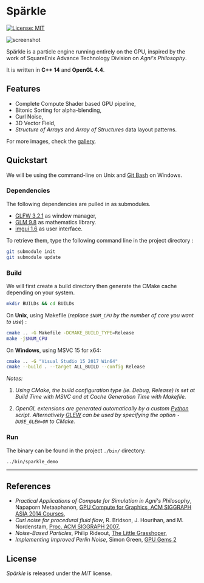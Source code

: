 
# Spärkle
[![License: MIT](https://img.shields.io/badge/License-MIT-yellow.svg)](https://opensource.org/licenses/MIT)

![screenshot](https://i.imgur.com/TPVEcoe.png)

Spärkle is a particle engine running entirely on the GPU, inspired by the work of SquareEnix Advance Technology Division on *Agni's Philosophy*.

It is written in **C++ 14** and **OpenGL 4.4**.

## Features

- Complete Compute Shader based GPU pipeline,
- Bitonic Sorting for alpha-blending,
- Curl Noise,
- 3D Vector Field,
- *Structure of Arrays* and *Array of Structures* data layout patterns.

For more images, check the [gallery](https://imgur.com/a/uMMGV).

## Quickstart

We will be using the command-line on Unix and [Git Bash](https://git-for-windows.github.io/) on Windows.

### Dependencies

The following dependencies are pulled in as submodules.

- [GLFW 3.2.1](https://github.com/glfw/glfw) as window manager,
- [GLM 9.8](https://github.com/g-truc/glm/releases/tag/0.9.8.1) as mathematics library.
- [imgui 1.6](https://github.com/ocornut/imgui) as user interface.

To retrieve them, type the following command line in the project directory :
```bash
git submodule init
git submodule update
```

### Build

We will first create a build directory then generate the CMake cache depending on your system.

```bash
mkdir BUILDs && cd BUILDs
```

On **Unix**, using Makefile (*replace `$NUM_CPU` by the number of core you want to use*) :
```bash
cmake .. -G Makefile -DCMAKE_BUILD_TYPE=Release
make -j$NUM_CPU
```

On **Windows**, using MSVC 15 for x64:
```bash
cmake .. -G "Visual Studio 15 2017 Win64"
cmake --build . --target ALL_BUILD --config Release
```

*Notes:*

 1. *Using CMake, the build configuration type (ie. Debug, Release) is set at Build Time with MSVC and at Cache Generation Time with Makefile.*

 2. *OpenGL extensions are generated automatically by a custom [Python](https://www.python.org/downloads/) script.  Alternatively [GLEW](http://glew.sourceforge.net/) can be used by specifying the option `-DUSE_GLEW=ON` to CMake.*

### Run

The binary can be found in the project `./bin/` directory:
```bash
../bin/sparkle_demo
```

[//]: # (## Directory structure)
[//]: # (## Known bugs)

---

## References

- *Practical Applications of Compute for Simulation in Agni's Philosophy*, Napaporn Metaaphanon, [GPU Compute for Graphics, ACM SIGGRAPH ASIA 2014 Courses](http://www.jp.square-enix.com/tech/library/pdf/SiggraphAsia2014_simulation.pdf),
- *Curl noise for procedural fluid flow*, R. Bridson, J. Hourihan, and M. Nordenstam, [Proc. ACM SIGGRAPH 2007](https://www.cs.ubc.ca/~rbridson/docs/bridson-siggraph2007-curlnoise.pdf),
- *Noise-Based Particles*, Philip Rideout, [The Little Grasshoper](http://prideout.net/blog/?p=63),
- *Implementing Improved Perlin Noise*, Simon Green, [GPU Gems 2](https://developer.nvidia.com/gpugems/GPUGems2/gpugems2_chapter26.html)

## License

*Spärkle* is released under the *MIT* license.
